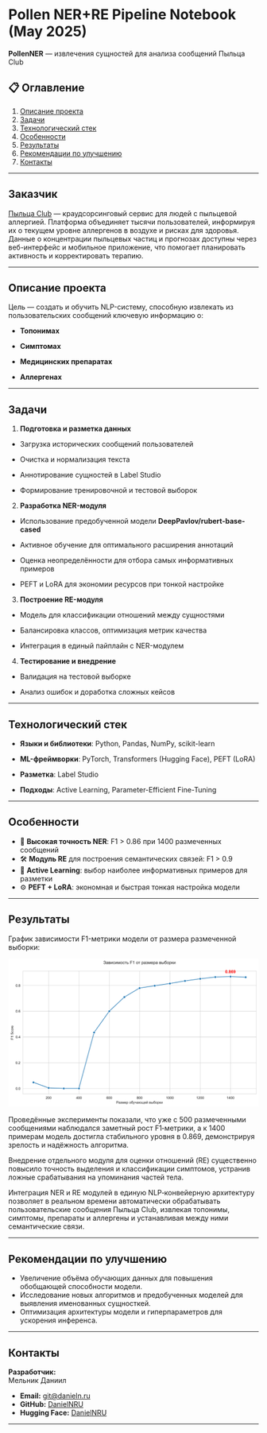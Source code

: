 # Pollen NER+RE Pipeline Notebook (May 2025)

**PollenNER** — извлечения сущностей для анализа сообщений Пыльца Club

## 📋 Оглавление
1. [Описание проекта](#описание-проекта)
2. [Задачи](#задачи)
3. [Технологический стек](#технологический-стек)
4. [Особенности](#особенности)
5. [Результаты](#результаты)
6. [Рекомендации по улучшению](#рекомендации-по-улучшению)
7. [Контакты](#контакты)

---

## Заказчик

[Пыльца Club](https://pollen.club/) — краудсорсинговый сервис для людей с пыльцевой аллергией. Платформа объединяет тысячи пользователей, информируя их о текущем уровне аллергенов в воздухе и рисках для здоровья. Данные о концентрации пыльцевых частиц и прогнозах доступны через веб-интерфейс и мобильное приложение, что помогает планировать активность и корректировать терапию.

---



## Описание проекта



Цель — создать и обучить NLP-систему, способную извлекать из пользовательских сообщений ключевую информацию о:



* **Топонимах**

* **Симптомах**

* **Медицинских препаратах**

* **Аллергенах**



---



## Задачи



1. **Подготовка и разметка данных**



 * Загрузка исторических сообщений пользователей

 * Очистка и нормализация текста

 * Аннотирование сущностей в Label Studio

 * Формирование тренировочной и тестовой выборок



2. **Разработка NER-модуля**



 * Использование предобученной модели **DeepPavlov/rubert-base-cased**

 * Активное обучение для оптимального расширения аннотаций

 * Оценка неопределённости для отбора самых информативных примеров

 * PEFT и LoRA для экономии ресурсов при тонкой настройке



3. **Построение RE-модуля**



 * Модель для классификации отношений между сущностями

 * Балансировка классов, оптимизация метрик качества

 * Интеграция в единый пайплайн с NER-модулем



4. **Тестирование и внедрение**



 * Валидация на тестовой выборке

 * Анализ ошибок и доработка сложных кейсов



---



## Технологический стек



* **Языки и библиотеки**: Python, Pandas, NumPy, scikit-learn

* **ML-фреймворки**: PyTorch, Transformers (Hugging Face), PEFT (LoRA)

* **Разметка**: Label Studio

* **Подходы**: Active Learning, Parameter-Efficient Fine-Tuning



---


## Особенности

- 🚀 **Высокая точность NER**: F1 > 0.86 при 1400 размеченных сообщений
- 🛠️ **Модуль RE** для построения семантических связей: F1 > 0.9
- 🤖 **Active Learning**: выбор наиболее информативных примеров для разметки
- ⚙️ **PEFT + LoRA**: экономная и быстрая тонкая настройка модели

---


## Результаты

График зависимости F1-метрики модели от размера размеченной выборки:

![F1-метрика vs Размер выборки](learning_curve.png)

Проведённые эксперименты показали, что уже с 500 размеченными сообщениями наблюдался заметный рост F1‑метрики, а к 1400 примерам модель достигла стабильного уровня в 0.869, демонстрируя зрелость и надёжность алгоритма.

Внедрение отдельного модуля для оценки отношений (RE) существенно повысило точность выделения и классификации симптомов, устранив ложные срабатывания на упоминания частей тела.

Интеграция NER и RE модулей в единую NLP‑конвейерную архитектуру позволяет в реальном времени автоматически обрабатывать пользовательские сообщения Пыльца Club, извлекая топонимы, симптомы, препараты и аллергены и устанавливая между ними семантические связи.

---

## Рекомендации по улучшению

- Увеличение объёма обучающих данных для повышения обобщающей способности модели.
- Исследование новых алгоритмов и предобученных моделей для выявления именованных сущносткей.
- Оптимизация архитектуры модели и гиперпараметров для ускорения инференса.

---

## Контакты

**Разработчик:**  
Мельник Даниил 
- **Email:** git@danieln.ru  
- **GitHub:** [DanielNRU](https://github.com/DanielNRU)  
- **Hugging Face:** [DanielNRU](https://huggingface.co/DanielNRU)

---